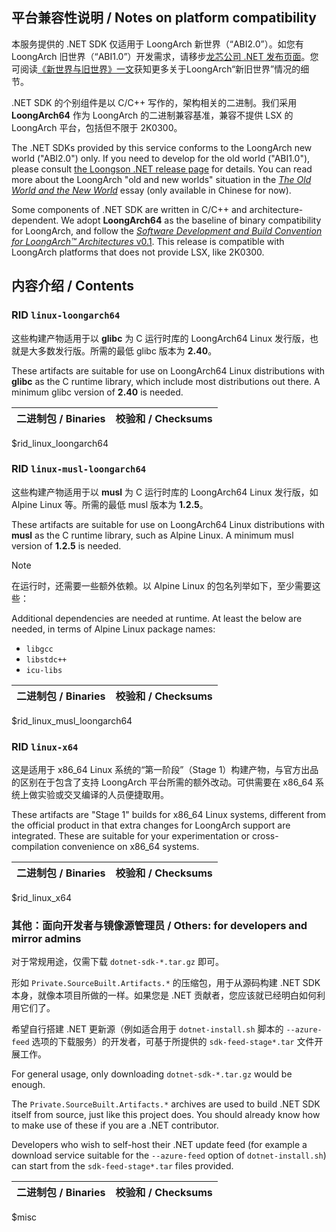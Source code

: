 ## 平台兼容性说明 / Notes on platform compatibility

本服务提供的 .NET SDK 仅适用于 LoongArch 新世界（“ABI2.0”）。如您有 LoongArch 旧世界（“ABI1.0”）开发需求，请移步[龙芯公司 .NET 发布页面][loongnix-dotnet]。您可阅读[《新世界与旧世界》一文][awly-old-and-new-worlds]获知更多关于LoongArch“新旧世界”情况的细节。

.NET SDK 的个别组件是以 C/C++ 写作的，架构相关的二进制。我们采用 **LoongArch64** 作为 LoongArch 的二进制兼容基准，兼容不提供 LSX 的 LoongArch 平台，包括但不限于 2K0300。

The .NET SDKs provided by this service conforms to the LoongArch new world ("ABI2.0") only. If you need to develop for the old world ("ABI1.0"), please consult [the Loongson .NET release page][loongnix-dotnet] for details. You can read more about the LoongArch "old and new worlds" situation in the [*The Old World and the New World*][awly-old-and-new-worlds] essay (only available in Chinese for now).

Some components of .NET SDK are written in C/C++ and architecture-dependent. We adopt **LoongArch64** as the baseline of binary compatibility for LoongArch, and follow the [*Software Development and Build Convention for LoongArch™ Architectures* v0.1][la-softdev-convention]. This release is compatible with LoongArch platforms that does not provide LSX, like 2K0300.

[loongnix-dotnet]: http://www.loongnix.cn/zh/api/dotnet/
[awly-old-and-new-worlds]: https://areweloongyet.com/docs/old-and-new-worlds/
[la-softdev-convention]: https://github.com/loongson/la-softdev-convention/blob/v0.1/la-softdev-convention.adoc
[issue-tracker]: https://github.com/loongson-community/dotnet-unofficial-build/issues

## 内容介绍 / Contents

### RID `linux-loongarch64`

这些构建产物适用于以 **glibc** 为 C 运行时库的 LoongArch64 Linux 发行版，也就是大多数发行版。所需的最低 glibc 版本为 **2.40**。

These artifacts are suitable for use on LoongArch64 Linux distributions with **glibc** as the C runtime library, which include most distributions out there. A minimum glibc version of **2.40** is needed.

| 二进制包 / Binaries | 校验和 / Checksums |
|---|---|
$rid_linux_loongarch64

### RID `linux-musl-loongarch64`

这些构建产物适用于以 **musl** 为 C 运行时库的 LoongArch64 Linux 发行版，如 Alpine Linux 等。所需的最低 musl 版本为 **1.2.5**。

These artifacts are suitable for use on LoongArch64 Linux distributions with **musl** as the C runtime library, such as Alpine Linux. A minimum musl version of **1.2.5** is needed.

> [!NOTE]
> 在运行时，还需要一些额外依赖。以 Alpine Linux 的包名列举如下，至少需要这些：
>
> Additional dependencies are needed at runtime. At least the below are needed, in terms of Alpine Linux package names:
>
> * `libgcc`
> * `libstdc++`
> * `icu-libs`

| 二进制包 / Binaries | 校验和 / Checksums |
|---|---|
$rid_linux_musl_loongarch64

### RID `linux-x64`

这是适用于 x86\_64 Linux 系统的“第一阶段”（Stage 1）构建产物，与官方出品的区别在于包含了支持 LoongArch 平台所需的额外改动。可供需要在 x86\_64 系统上做实验或交叉编译的人员便捷取用。

These artifacts are "Stage 1" builds for x86\_64 Linux systems, different from the official product in that extra changes for LoongArch support are integrated. These are suitable for your experimentation or cross-compilation convenience on x86\_64 systems.

| 二进制包 / Binaries | 校验和 / Checksums |
|---|---|
$rid_linux_x64

### 其他：面向开发者与镜像源管理员 / Others: for developers and mirror admins

对于常规用途，仅需下载 `dotnet-sdk-*.tar.gz` 即可。

形如 `Private.SourceBuilt.Artifacts.*` 的压缩包，用于从源码构建 .NET SDK 本身，就像本项目所做的一样。如果您是 .NET 贡献者，您应该就已经明白如何利用它们了。

希望自行搭建 .NET 更新源（例如适合用于 `dotnet-install.sh` 脚本的 `--azure-feed` 选项的下载服务）的开发者，可基于所提供的 `sdk-feed-stage*.tar` 文件开展工作。

For general usage, only downloading `dotnet-sdk-*.tar.gz` would be enough.

The `Private.SourceBuilt.Artifacts.*` archives are used to build .NET SDK itself from source, just like this project does. You should already know how to make use of these if you are a .NET contributor.

Developers who wish to self-host their .NET update feed (for example a download service suitable for the `--azure-feed` option of `dotnet-install.sh`) can start from the `sdk-feed-stage*.tar` files provided.

| 二进制包 / Binaries | 校验和 / Checksums |
|---|---|
$misc

